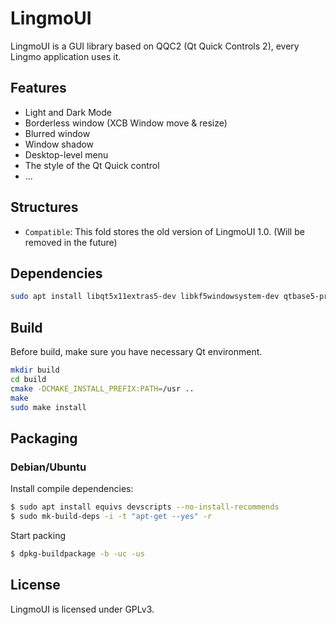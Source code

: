 # LingmoUI

LingmoUI is a GUI library based on QQC2 (Qt Quick Controls 2), every Lingmo application uses it.

## Features

* Light and Dark Mode
* Borderless window (XCB Window move & resize)
* Blurred window
* Window shadow
* Desktop-level menu
* The style of the Qt Quick control
* ...

## Structures

- `Compatible`: This fold stores the old version of LingmoUI 1.0. (Will be removed in the future)

## Dependencies

```bash
sudo apt install libqt5x11extras5-dev libkf5windowsystem-dev qtbase5-private-dev libxcb1-dev libxcb-shape0-dev libxcb-icccm4-dev -y
```

## Build
Before build, make sure you have necessary Qt environment.

```bash
mkdir build
cd build
cmake -DCMAKE_INSTALL_PREFIX:PATH=/usr ..
make
sudo make install
```

## Packaging

### Debian/Ubuntu

Install compile dependencies:

```bash
$ sudo apt install equivs devscripts --no-install-recommends
$ sudo mk-build-deps -i -t "apt-get --yes" -r
```

Start packing

```bash
$ dpkg-buildpackage -b -uc -us
```

## License

LingmoUI is licensed under GPLv3.
